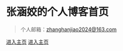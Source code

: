 # 张涵姣的个人博客首页

> 个人邮箱：zhanghanjiao2024@163.com

<!-- [按钮1（还没设计）](https://blog.csdn.net/m0_37965018)
[按钮2（直接下滑）](#introduction) -->

[进入主页](#张涵姣个人博客)
[进入主页](#张涵姣个人博客)